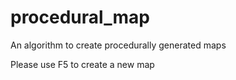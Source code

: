 # procedural_map
An algorithm to create procedurally generated maps

Please use F5 to create a new map
